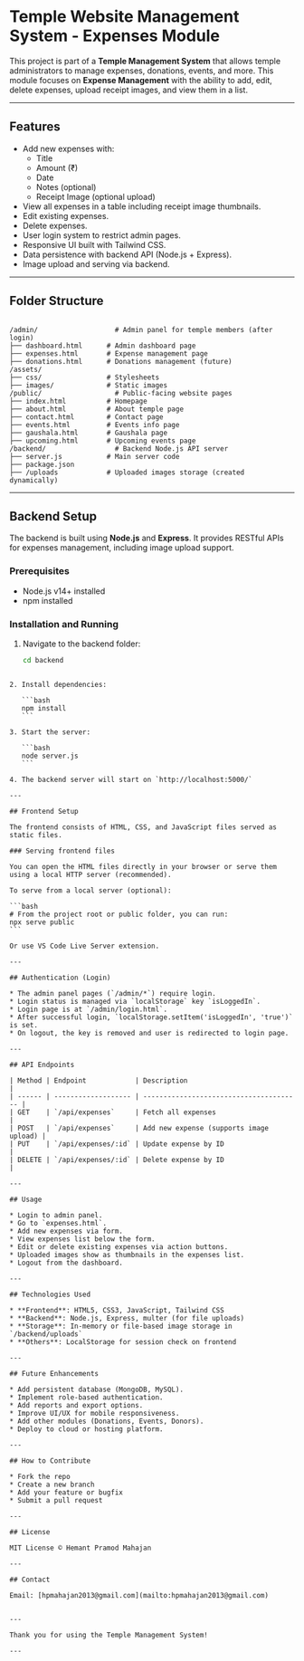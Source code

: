 


# Temple Website Management System - Expenses Module

This project is part of a **Temple Management System** that allows temple administrators to manage expenses, donations, events, and more. This module focuses on **Expense Management** with the ability to add, edit, delete expenses, upload receipt images, and view them in a list.

---

## Features

- Add new expenses with:
  - Title
  - Amount (₹)
  - Date
  - Notes (optional)
  - Receipt Image (optional upload)
- View all expenses in a table including receipt image thumbnails.
- Edit existing expenses.
- Delete expenses.
- User login system to restrict admin pages.
- Responsive UI built with Tailwind CSS.
- Data persistence with backend API (Node.js + Express).
- Image upload and serving via backend.

---

## Folder Structure

```

/admin/                   # Admin panel for temple members (after login)
├── dashboard.html      # Admin dashboard page
├── expenses.html       # Expense management page
├── donations.html      # Donations management (future)
/assets/
├── css/                # Stylesheets
├── images/             # Static images
/public/                  # Public-facing website pages
├── index.html          # Homepage
├── about.html          # About temple page
├── contact.html        # Contact page
├── events.html         # Events info page
├── gaushala.html       # Gaushala page
├── upcoming.html       # Upcoming events page
/backend/                 # Backend Node.js API server
├── server.js           # Main server code
├── package.json
├── /uploads            # Uploaded images storage (created dynamically)

````

---

## Backend Setup

The backend is built using **Node.js** and **Express**. It provides RESTful APIs for expenses management, including image upload support.

### Prerequisites

- Node.js v14+ installed
- npm installed

### Installation and Running

1. Navigate to the backend folder:

   ```bash
   cd backend
````

2. Install dependencies:

   ```bash
   npm install
   ```

3. Start the server:

   ```bash
   node server.js
   ```

4. The backend server will start on `http://localhost:5000/`

---

## Frontend Setup

The frontend consists of HTML, CSS, and JavaScript files served as static files.

### Serving frontend files

You can open the HTML files directly in your browser or serve them using a local HTTP server (recommended).

To serve from a local server (optional):

```bash
# From the project root or public folder, you can run:
npx serve public
```

Or use VS Code Live Server extension.

---

## Authentication (Login)

* The admin panel pages (`/admin/*`) require login.
* Login status is managed via `localStorage` key `isLoggedIn`.
* Login page is at `/admin/login.html`.
* After successful login, `localStorage.setItem('isLoggedIn', 'true')` is set.
* On logout, the key is removed and user is redirected to login page.

---

## API Endpoints

| Method | Endpoint            | Description                             |
| ------ | ------------------- | --------------------------------------- |
| GET    | `/api/expenses`     | Fetch all expenses                      |
| POST   | `/api/expenses`     | Add new expense (supports image upload) |
| PUT    | `/api/expenses/:id` | Update expense by ID                    |
| DELETE | `/api/expenses/:id` | Delete expense by ID                    |

---

## Usage

* Login to admin panel.
* Go to `expenses.html`.
* Add new expenses via form.
* View expenses list below the form.
* Edit or delete existing expenses via action buttons.
* Uploaded images show as thumbnails in the expenses list.
* Logout from the dashboard.

---

## Technologies Used

* **Frontend**: HTML5, CSS3, JavaScript, Tailwind CSS
* **Backend**: Node.js, Express, multer (for file uploads)
* **Storage**: In-memory or file-based image storage in `/backend/uploads`
* **Others**: LocalStorage for session check on frontend

---

## Future Enhancements

* Add persistent database (MongoDB, MySQL).
* Implement role-based authentication.
* Add reports and export options.
* Improve UI/UX for mobile responsiveness.
* Add other modules (Donations, Events, Donors).
* Deploy to cloud or hosting platform.

---

## How to Contribute

* Fork the repo
* Create a new branch
* Add your feature or bugfix
* Submit a pull request

---

## License

MIT License © Hemant Pramod Mahajan

---

## Contact

Email: [hpmahajan2013@gmail.com](mailto:hpmahajan2013@gmail.com)


---

Thank you for using the Temple Management System!

---
